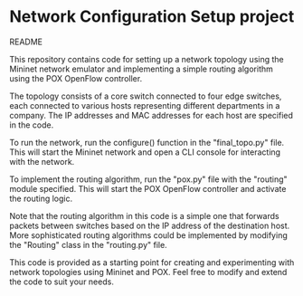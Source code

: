 # Network Configuration Setup project
README

This repository contains code for setting up a network topology using the Mininet network emulator and implementing a simple routing algorithm using the POX OpenFlow controller.

The topology consists of a core switch connected to four edge switches, each connected to various hosts representing different departments in a company. The IP addresses and MAC addresses for each host are specified in the code.

To run the network, run the configure() function in the "final_topo.py" file. This will start the Mininet network and open a CLI console for interacting with the network.

To implement the routing algorithm, run the "pox.py" file with the "routing" module specified. This will start the POX OpenFlow controller and activate the routing logic.

Note that the routing algorithm in this code is a simple one that forwards packets between switches based on the IP address of the destination host. More sophisticated routing algorithms could be implemented by modifying the "Routing" class in the "routing.py" file.

This code is provided as a starting point for creating and experimenting with network topologies using Mininet and POX. Feel free to modify and extend the code to suit your needs.
